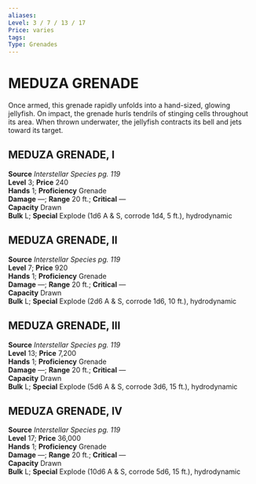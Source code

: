 ```yaml
---
aliases: 
Level: 3 / 7 / 13 / 17
Price: varies
tags: 
Type: Grenades
---
```

# MEDUZA GRENADE

Once armed, this grenade rapidly unfolds into a hand-sized, glowing jellyfish. On impact, the grenade hurls tendrils of stinging cells throughout its area. When thrown underwater, the jellyfish contracts its bell and jets toward its target.  

##  MEDUZA GRENADE, I

**Source** _Interstellar Species pg. 119_  
**Level** 3; **Price** 240  
**Hands** 1; **Proficiency** Grenade  
**Damage** —; **Range** 20 ft.; **Critical** —  
**Capacity** Drawn  
**Bulk** L; **Special** Explode (1d6 A & S, corrode 1d4, 5 ft.), hydrodynamic

##  MEDUZA GRENADE, II

**Source** _Interstellar Species pg. 119_  
**Level** 7; **Price** 920  
**Hands** 1; **Proficiency** Grenade  
**Damage** —; **Range** 20 ft.; **Critical** —  
**Capacity** Drawn  
**Bulk** L; **Special** Explode (2d6 A & S, corrode 1d6, 10 ft.), hydrodynamic

##  MEDUZA GRENADE, III

**Source** _Interstellar Species pg. 119_  
**Level** 13; **Price** 7,200  
**Hands** 1; **Proficiency** Grenade  
**Damage** —; **Range** 20 ft.; **Critical** —  
**Capacity** Drawn  
**Bulk** L; **Special** Explode (5d6 A & S, corrode 3d6, 15 ft.), hydrodynamic

##  MEDUZA GRENADE, IV

**Source** _Interstellar Species pg. 119_  
**Level** 17; **Price** 36,000  
**Hands** 1; **Proficiency** Grenade  
**Damage** —; **Range** 20 ft.; **Critical** —  
**Capacity** Drawn  
**Bulk** L; **Special** Explode (10d6 A & S, corrode 5d6, 15 ft.), hydrodynamic
